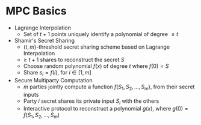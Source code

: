 
# MPC Basics

- Lagrange Interpolation
	- Set of  $t+1$ points uniquely identify a polynomial of degree $\leq t$
- Shamir's Secret Sharing
	- $(t, m)$-threshold secret sharing scheme based on Lagrange Interpolation
	- $\geq$ $t+1$ shares to reconstruct the secret $S$
	- Choose random polynomial $f(x)$ of degree $t$ where $f(0) = S$
	- Share $s_i = f(i)$, for $i \in [1,m]$ 
- Secure Multiparty Computation
	- $m$ parties jointly compute a function $f(S_{1},S_{2},\dots,S_{m})$, from their secret inputs
	- Party $i$ secret shares its private input $S_{i}$ with the others
	- Interactive protocol to reconstruct a polynomial $g(x)$, where $g(0)=f(S_1, S_2, \dots, S_m)$


